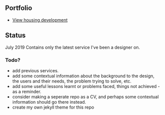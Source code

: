 ## Portfolio

- [View housing development](/view-housing-development/index.md) 

## Status
July 2019
Contains only the latest service I've been a designer on.

### Todo?

- add previous services.
- add some contextual information about the background to the design, the users and their needs, the problem trying to solve, etc.
- add some useful lessons learnt or problems faced, things not achieved - as a reminder.
- consider making a seperate repo as a CV, and perhaps some contextual information should go there instead.
- create my own jekyll theme for this repo
